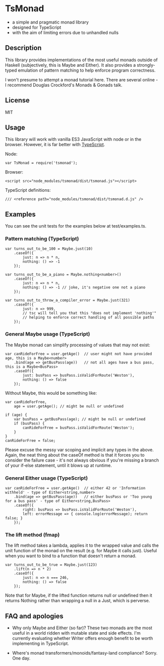 # TsMonad
* a simple and pragmatic monad library
* designed for TypeScript
* with the aim of limiting errors due to unhandled nulls

## Description
This library provides implementations of the most useful monads outside of Haskell (subjectively, this is Maybe and Either). It also provides a strongly-typed emulation of pattern matching to help enforce program correctness.

I won't presume to attempt a monad tutorial here. There are several online - I recommend Douglas Crockford's Monads & Gonads talk.

## License
MIT

## Usage
This library will work with vanilla ES3 JavaScript with node or in the browser. However, it is far better with [TypeScript](http://www.typescriptlang.org).

Node:

    var TsMonad = require('tsmonad');

Browser:

    <script src="node_modules/tsmonad/dist/tsmonad.js"></script>

TypeScript definitions:

    /// <reference path="node_modules/tsmonad/dist/tsmonad.d.js" />

## Examples
You can see the unit tests for the examples below at test/examples.ts.

### Pattern matching (TypeScript)

    var turns_out_to_be_100 = Maybe.just(10)
        .caseOf({
            just: n => n * n,
            nothing: () => -1
        });

    var turns_out_to_be_a_piano = Maybe.nothing<number>()
        .caseOf({
            just: n => n * n,
            nothing: () => -1 // joke, it's negative one not a piano
        });

    var turns_out_to_throw_a_compiler_error = Maybe.just(321)
        .caseOf({
            just: n => 999,
            // tsc will tell you that this "does not implement 'nothing'"
            // helping to enforce correct handling of all possible paths
        });

### General Maybe usage (TypeScript)

The Maybe monad can simplify processing of values that may not exist:

    var canRideForFree = user.getAge()  // user might not have provided age, this is a Maybe<number>
        .bind(age => getBusPass(age))   // not all ages have a bus pass, this is a Maybe<BusPass>
        .caseOf({
            just: busPass => busPass.isValidForRoute('Weston'),
            nothing: () => false
        });

Without Maybe, this would be something like:

    var canRideForFree,
        age = user.getAge(); // might be null or undefined

    if (age) {
        var busPass = getBusPass(age); // might be null or undefined
        if (busPass) {
            canRideForFree = busPass.isValidForRoute('Weston');
        }
    }
    canRideForFree = false;

Please excuse the messy var scoping and implicit any types in the above. Again, the neat thing about the caseOf method is that it forces you to consider the failure case - it's not always obvious if you're missing a branch of your if-else statement, until it blows up at runtime.

### General Either usage (TypeScript)

    var canRideForFree = user.getAge()  // either 42 or 'Information withheld' - type of Either<string,number>
        .bind(age => getBusPass(age))   // either busPass or 'Too young for a bus pass' - type of Either<string,BusPass>
        .caseOf({
            right: busPass => busPass.isValidForRoute('Weston'),
            left: errorMessage => { console.log(errorMessage); return false; }
        });

### The lift method (fmap)

The lift method takes a lambda, applies it to the wrapped value and calls the unit function of the monad on the result (e.g. for Maybe it calls just). Useful when you want to bind to a function that doesn't return a monad.

    var turns_out_to_be_true = Maybe.just(123)
        .lift(n => n * 2)
        .caseOf({
            just: n => n === 246,
            nothing: () => false
        });

Note that for Maybe, if the lifted function returns null or undefined then it returns Nothing rather than wrapping a null in a Just, which is perverse.

## FAQ and apologies
* Why only Maybe and Either (so far)?
These two monads are the most useful in a world ridden with mutable state and side effects. I'm currently evaluating whether Writer offers enough benefit to be worth implementing in TypeScript.

* Where's monad transformers/monoids/fantasy-land compliance?
Sorry. One day.
